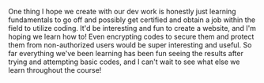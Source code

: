 One thing I hope we create with our dev work is honestly just learning fundamentals to go off and possibly get certified and obtain a job within the field to utilize coding. It'd be interesting and fun to create a website, and I'm hoping we learn how to! Even encrypting codes to secure them and protect them from non-authorized users would be super interesting and useful. So far everything we've been learning has been fun seeing the results after trying and attempting basic codes, and I can't wait to see what else we learn throughout the course! 